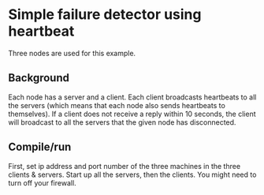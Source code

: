 # Simple failure detector using heartbeat
Three nodes are used for this example.

## Background
Each node has a server and a client. Each client broadcasts heartbeats to all the servers (which means that each node also sends heartbeats to themselves). If a client does not receive a reply within 10 seconds, the client will broadcast to all the servers that the given node has disconnected.

## Compile/run
First, set ip address and port number of the three machines in the three clients & servers.
Start up all the servers, then the clients.
You might need to turn off your firewall.

